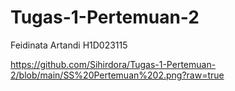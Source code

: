 # Tugas-1-Pertemuan-2
Feidinata Artandi 
H1D023115

https://github.com/Sihirdora/Tugas-1-Pertemuan-2/blob/main/SS%20Pertemuan%202.png?raw=true
